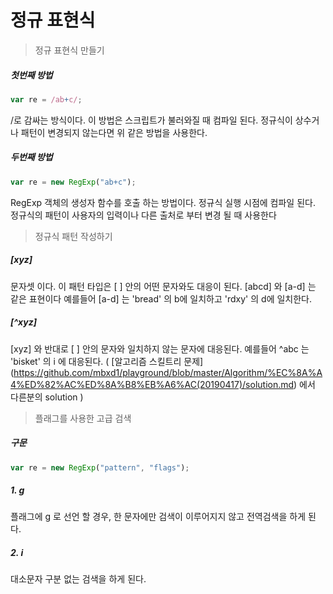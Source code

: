 # 정규 표현식

> 정규 표현식 만들기

##### 첫번째 방법

```js
var re = /ab+c/;
```

/로 감싸는 방식이다. 이 방법은 스크립트가 불러와질 때 컴파일 된다. 정규식이 상수거나 패턴이 변경되지 않는다면 위 같은 방법을 사용한다.

##### 두번째 방법

```js
var re = new RegExp("ab+c");
```

RegExp 객체의 생성자 함수를 호출 하는 방법이다. 정규식 실행 시점에 컴파일 된다. 정규식의 패턴이 사용자의 입력이나 다른 출처로 부터 변경 될 때 사용한다




> 정규식 패턴 작성하기

##### [xyz]

문자셋 이다. 이 패턴 타입은 [ ] 안의 어떤 문자와도 대응이 된다. [abcd] 와 [a-d] 는 같은 표현이다 예를들어 [a-d] 는 'bread' 의 b에 일치하고 'rdxy' 의 d에 일치한다.

##### [^xyz]

[xyz] 와 반대로 [ ] 안의 문자와 일치하지 않는 문자에 대응된다. 예를들어  ^abc 는 'bisket' 의 i 에 대응된다. ( [알고리즘 스킬트리 문제] (https://github.com/mbxd1/playground/blob/master/Algorithm/%EC%8A%A4%ED%82%AC%ED%8A%B8%EB%A6%AC(20190417)/solution.md) 
에서 다른분의 solution ) 


> 플래그를 사용한 고급 검색

##### 구문

```js
var re = new RegExp("pattern", "flags");
```

##### 1. g

플래그에 g 로 선언 할 경우, 한 문자에만 검색이 이루어지지 않고 전역검색을 하게 된다.

##### 2. i

대소문자 구분 없는 검색을 하게 된다.

